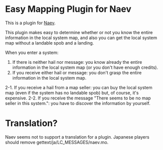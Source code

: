 <!--
This plugin is free software: you can redistribute it and/or modify
it under the terms of the GNU General Public License as published by
the Free Software Foundation, either version 3 of the License, or
(at your option) any later version.

This plugin is distributed in the hope that it will be useful,
but WITHOUT ANY WARRANTY; without even the implied warranty of
MERCHANTABILITY or FITNESS FOR A PARTICULAR PURPOSE.  See the
GNU General Public License for more details.

You should have received a copy of the GNU General Public License
along with this plugin.  If not, see <http://www.gnu.org/licenses/>.

Copyright © 2023 OOTA, Masato
-->

# Easy Mapping Plugin for Naev
This is a plugin for [Naev](https://github.com/naev/naev).

This plugin makes easy to determine whether or not you know the entire information in the local system map, and also you can get the local system map without a landable spob and a landing.

When you enter a system:
  1. If there is neither hail nor message: you know already the entire information in the local system map (or you don't have enough credits).
  2. If you receive either hail or message: you don't grasp the entire information in the local system map.

  2-1. If you receive a hail from a map seller: you can buy the local system map (even if the system has no landable spob) but, of course, it's expensive.
  2-2. If you receive the message "There seems to be no map seller in this system.": you have to discover the information by yourself.

# Translation?
Naev seems not to support a translation for a plugin. Japanese players should remove gettext/ja/LC_MESSAGES/naev.mo.
